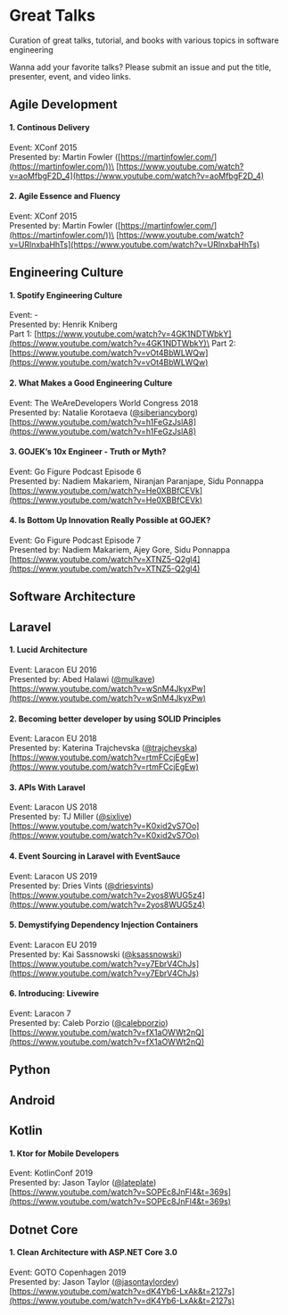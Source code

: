 # Great Talks
Curation of great talks, tutorial, and books with various topics in software engineering

Wanna add your favorite talks? Please submit an issue and put the title, presenter, event, and video links.

## Agile Development

#### 1. Continous Delivery
Event: XConf 2015\
Presented by: Martin Fowler ([https://martinfowler.com/](https://martinfowler.com/))\
[https://www.youtube.com/watch?v=aoMfbgF2D_4](https://www.youtube.com/watch?v=aoMfbgF2D_4)

#### 2. Agile Essence and Fluency
Event: XConf 2015\
Presented by: Martin Fowler ([https://martinfowler.com/](https://martinfowler.com/))\
[https://www.youtube.com/watch?v=URlnxbaHhTs](https://www.youtube.com/watch?v=URlnxbaHhTs)

## Engineering Culture

#### 1. Spotify Engineering Culture
Event: -\
Presented by: Henrik Kniberg\
Part 1: [https://www.youtube.com/watch?v=4GK1NDTWbkY](https://www.youtube.com/watch?v=4GK1NDTWbkY)\
Part 2: [https://www.youtube.com/watch?v=vOt4BbWLWQw](https://www.youtube.com/watch?v=vOt4BbWLWQw)

#### 2. What Makes a Good Engineering Culture 
Event: The WeAreDevelopers World Congress 2018\
Presented by: Natalie Korotaeva ([@siberiancyborg](https://twitter.com/siberiancyborg))\
[https://www.youtube.com/watch?v=h1FeGzJslA8](https://www.youtube.com/watch?v=h1FeGzJslA8)


#### 3. GOJEK’s 10x Engineer - Truth or Myth?
Event: Go Figure Podcast Episode 6\
Presented by: Nadiem Makariem, Niranjan Paranjape, Sidu Ponnappa\
[https://www.youtube.com/watch?v=He0XBBfCEVk](https://www.youtube.com/watch?v=He0XBBfCEVk)

#### 4. Is Bottom Up Innovation Really Possible at GOJEK?
Event: Go Figure Podcast Episode 7\
Presented by: Nadiem Makariem, Ajey Gore, Sidu Ponnappa\
[https://www.youtube.com/watch?v=XTNZ5-Q2gl4](https://www.youtube.com/watch?v=XTNZ5-Q2gl4)

## Software Architecture

## Laravel

#### 1. Lucid Architecture
Event: Laracon EU 2016\
Presented by: Abed Halawi ([@mulkave](https://github.com/Mulkave))\
[https://www.youtube.com/watch?v=wSnM4JkyxPw](https://www.youtube.com/watch?v=wSnM4JkyxPw)

#### 2. Becoming better developer by using SOLID Principles
Event: Laracon EU 2018\
Presented by: Katerina Trajchevska ([@trajchevska](https://github.com/trajchevska))\
[https://www.youtube.com/watch?v=rtmFCcjEgEw](https://www.youtube.com/watch?v=rtmFCcjEgEw)

#### 3. APIs With Laravel
Event: Laracon US 2018\
Presented by: TJ Miller ([@sixlive](https://github.com/sixlive))\
[https://www.youtube.com/watch?v=K0xid2vS7Oo](https://www.youtube.com/watch?v=K0xid2vS7Oo)

#### 4. Event Sourcing in Laravel with EventSauce
Event: Laracon US 2019\
Presented by: Dries Vints ([@driesvints](https://github.com/driesvints))\
[https://www.youtube.com/watch?v=2yos8WUG5z4](https://www.youtube.com/watch?v=2yos8WUG5z4)

#### 5. Demystifying Dependency Injection Containers
Event: Laracon EU 2019\
Presented by: Kai Sassnowski ([@ksassnowski](https://github.com/ksassnowski))\
[https://www.youtube.com/watch?v=y7EbrV4ChJs](https://www.youtube.com/watch?v=y7EbrV4ChJs)

#### 6. Introducing: Livewire
Event: Laracon 7\
Presented by: Caleb Porzio ([@calebporzio](https://github.com/calebporzio))\
[https://www.youtube.com/watch?v=fX1aOWWt2nQ](https://www.youtube.com/watch?v=fX1aOWWt2nQ)


## Python

## Android

## Kotlin

#### 1. Ktor for Mobile Developers
Event: KotlinConf 2019\
Presented by: Jason Taylor ([@lateplate](https://github.com/jasontaylordev))\
[https://www.youtube.com/watch?v=SOPEc8JnFl4&t=369s](https://www.youtube.com/watch?v=SOPEc8JnFl4&t=369s)

## Dotnet Core

#### 1. Clean Architecture with ASP.NET Core 3.0
Event: GOTO Copenhagen 2019\
Presented by: Jason Taylor ([@jasontaylordev](https://github.com/jasontaylordev))\
[https://www.youtube.com/watch?v=dK4Yb6-LxAk&t=2127s](https://www.youtube.com/watch?v=dK4Yb6-LxAk&t=2127s)

